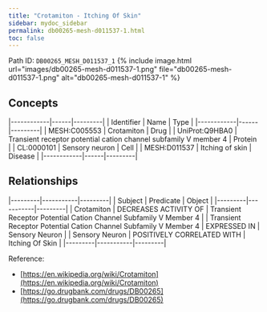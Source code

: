 ```yaml
---
title: "Crotamiton - Itching Of Skin"
sidebar: mydoc_sidebar
permalink: db00265-mesh-d011537-1.html
toc: false 
---
```



Path ID: `DB00265_MESH_D011537_1`
{% include image.html url="images/db00265-mesh-d011537-1.png" file="db00265-mesh-d011537-1.png" alt="db00265-mesh-d011537-1" %}

## Concepts

|------------|------|---------|
| Identifier | Name | Type    |
|------------|------|---------|
| MESH:C005553 | Crotamiton | Drug |
| UniProt:Q9HBA0 | Transient receptor potential cation channel subfamily V member 4 | Protein |
| CL:0000101 | Sensory neuron | Cell |
| MESH:D011537 | Itching of skin | Disease |
|------------|------|---------|

## Relationships

|---------|-----------|---------|
| Subject | Predicate | Object  |
|---------|-----------|---------|
| Crotamiton | DECREASES ACTIVITY OF | Transient Receptor Potential Cation Channel Subfamily V Member 4 |
| Transient Receptor Potential Cation Channel Subfamily V Member 4 | EXPRESSED IN | Sensory Neuron |
| Sensory Neuron | POSITIVELY CORRELATED WITH | Itching Of Skin |
|---------|-----------|---------|

Reference: 
  - [https://en.wikipedia.org/wiki/Crotamiton](https://en.wikipedia.org/wiki/Crotamiton)
  - [https://go.drugbank.com/drugs/DB00265](https://go.drugbank.com/drugs/DB00265)
